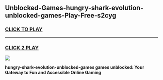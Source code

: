 
## Unblocked-Games-hungry-shark-evolution-unblocked-games-Play-Free-s2cyg
<h3>
<a href="https://premium76.site?title=hungry-shark-evolution-unblocked-games&ref=09A">CLICK TO PLAY</a></h3>
<hr>

<h3>
<a href="https://premium76.site?title=hungry-shark-evolution-unblocked-games&ref=09A">CLICK 2 PLAY</a>
  
</h3>

<a href="https://premium76.site?title=hungry-shark-evolution-unblocked-games&ref=09A"><img src="https://clearcache.store/games.png"></a>


**hungry-shark-evolution-unblocked-games games unblocked: Your Gateway to Fun and Accessible Online Gaming**
